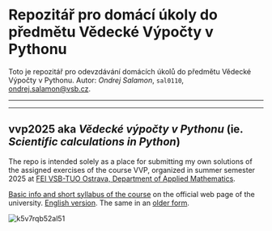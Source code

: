 # Repozitář pro domácí úkoly do předmětu Vědecké Výpočty v Pythonu

Toto je repozitář pro odevzdávání domácích úkolů do předmětu Vědecké Výpočty v Pythonu. Autor: *Ondrej Salamon*, `sal0110`, [ondrej.salamon@vsb.cz](mailto:ondrej.salamon@vsb.cz).

---
---

## **vvp2025** aka *Vědecké výpočty v Pythonu* (ie. *Scientific calculations in Python*)

The repo is intended solely as a place for submitting my own solutions of the assigned exercises of the course VVP, organized in summer semester 2025 at [FEI VSB-TUO Ostrava, Department of Applied Mathematics](https://www.fei.vsb.cz/470/en).

[Basic info and short syllabus of the course](https://www.vsb.cz/e-vyuka/cs/subject/470-2701/01) on the official web page of the university. [English version](https://www.vsb.cz/e-vyuka/en/subject/470-2701/02). The same in an [older form](https://edison.sso.vsb.cz/cz.vsb.edison.edu.study.prepare.web/SubjectVersion.faces?version=470-2701/01&subjectBlockAssignmentId=496596&studyFormId=1&studyPlanId=25280&locale=cs&back=true).

![k5v7rqb52al51](https://github.com/user-attachments/assets/2ac96b5d-cdb7-4079-b104-752051be3447)
